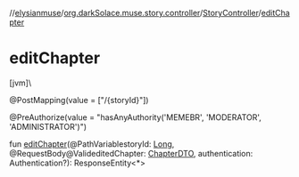 //[elysianmuse](../../../index.md)/[org.darkSolace.muse.story.controller](../index.md)/[StoryController](index.md)/[editChapter](edit-chapter.md)

# editChapter

[jvm]\

@PostMapping(value = [&quot;/{storyId}&quot;])

@PreAuthorize(value = &quot;hasAnyAuthority('MEMEBR', 'MODERATOR', 'ADMINISTRATOR')&quot;)

fun [editChapter](edit-chapter.md)(@PathVariablestoryId: [Long](https://kotlinlang.org/api/latest/jvm/stdlib/kotlin/-long/index.html), @RequestBody@ValideditedChapter: [ChapterDTO](../../org.darkSolace.muse.story.model.dto/-chapter-d-t-o/index.md), authentication: Authentication?): ResponseEntity&lt;*&gt;
